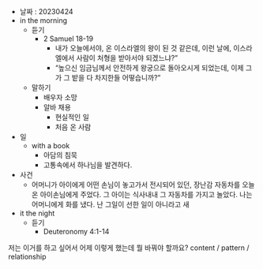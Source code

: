 - 날짜 : 20230424
- in the morning
	- 듣기
		- 2 Samuel 18-19
			-  내가 오늘에서야, 온 이스라엘의 왕이 된 것 같은데, 이런 날에, 이스라엘에서 사람이 처형을 받아서야 되겠느냐?” 
			- “높으신 임금님께서 안전하게 왕궁으로 돌아오시게 되었는데, 이제 그가 그 밭을 다 차지한들 어떻습니까?” 
	- 말하기
		- 배우자 소망
		- 알바 채용
			- 현실적인 일
			- 처음 온 사람
- 일
	- with a book
		- 아담의 침묵
		- 고통속에서 하나님을 발견하다.
- 사건
	- 어머니가 아이에게 어떤 손님이 놓고가서 전시되어 있던, 장난감 자동차를 오늘 온 아이손님에게 주었다. 그 아이는 식사내내 그 자동차를 가지고 놀았다. 나는 어머니에게 화를 냈다. 난 그일이 선한 일이 아니라고 새
- it the night
	- 듣기
		- Deuteronomy 4:1-14






저는 이거를 하고 싶어서 어제 이렇게 했는데 뭘 바꿔야 할까요?
content / pattern / relationship